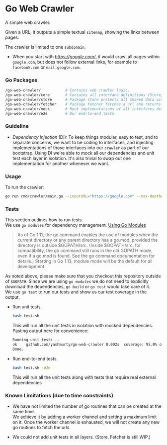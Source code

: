 # Go Web Crawler

A simple web crawler.

Given a URL, it outputs a simple textual `sitemap`, showing the links between pages. 

The crawler is limited to one `subdomain`. 
* When you start with *https://google.com/*, it would crawl all pages within `google.com`, but does not follow external links, for example to `facebook.com` or `mail.google.com`.

### Go Packages

```bash
/go-web-crawler/           # Contains web crawler logic.
/go-web-crawler/core       # Contains all interface definitions (Store, Fetcher)
/go-web-crawler/store      # Package store protects all shared data within a manager goroutine that accepts commands using a channel.
/go-web-crawler/fetcher    # Package fetcher fetches a url and returns children urls.
/go-web-crawler/mock       # Mock implementations of all interfaces defined in /go-web-crawler/core.
/go-web-crawler/e2e        # Our end-to-end tests.
```

### Guideline

- _Dependency Injection_ (DI): To keep things modular, easy to test, and to separate concerns, we want to be coding to interfaces, and injecting implementations of those interfaces into our `crawler` as part of our bootstrap. Using DI we're able to mock all our dependencies and unit test each layer in isolation. It's also trivial to swap out one implementation for another whenever we want.

### Usage

To run the crawler: 
```sh
go run cmd/crawler/main.go --inputURL="https://google.com" --max-depth=3
```

### Tests

This section outlines how to run tests.  
We use `go modules` for dependency management. [Using Go Modules](https://blog.golang.org/using-go-modules)

> As of Go 1.11, the go command enables the use of modules when the current directory or any parent directory has a go.mod, provided the directory is outside $GOPATH/src. (Inside $GOPATH/src, for compatibility, the go command still runs in the old GOPATH mode, even if a go.mod is found. See the go command documentation for details.) Starting in Go 1.13, module mode will be the default for all development.

As noted above, please make sure that you checkout this repository outside of `$GOPATH`. Since we are using `go modules` we do not need to explicitly download the dependencies, `go build` or `go test` would take care of it.  
We use `go test` to run our tests and show us our test coverage in the output.

- Run unit tests.

  ```bash
  bash test.sh
  ```

  This will run all the unit tests in isolation with mocked dependencies.  
  Pasting output here for convenience:

  ```bash
  Running unit tests ..
  ok  	github.com/yashmurty/go-web-crawler	0.002s	coverage: 95.0% of statements
  Done.
  ```

- Run end-to-end tests.

  ```bash
  bash test.sh -e2e
  ```

  This will run all the unit tests along with tests that require real external dependencies

### Known Limitations (due to time constraints)
- We have not limited the number of go routines that can be created at the same time.    
  We achieve it by adding a worker channel and setting a maximum limit on it. Once the worker channel is exhausted, we will not create any new go routines to fetch the urls. 

- We could not add unit tests in all layers. (Store, Fetcher is still WIP.)